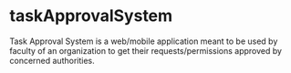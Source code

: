 # taskApprovalSystem
Task Approval System is a web/mobile application meant to be used by faculty of an organization to get their requests/permissions approved by concerned authorities. 
